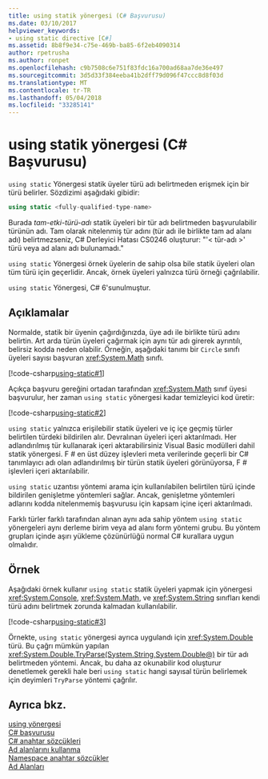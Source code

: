 ```yaml
---
title: using statik yönergesi (C# Başvurusu)
ms.date: 03/10/2017
helpviewer_keywords:
- using static directive [C#]
ms.assetid: 8b8f9e34-c75e-469b-ba85-6f2eb4090314
author: rpetrusha
ms.author: ronpet
ms.openlocfilehash: c9b7508c6e751f83fdc16a700ad68aa7de36e497
ms.sourcegitcommit: 3d5d33f384eeba41b2dff79d096f47ccc8d8f03d
ms.translationtype: MT
ms.contentlocale: tr-TR
ms.lasthandoff: 05/04/2018
ms.locfileid: "33285141"
---
```

# <a name="using-static-directive-c-reference"></a>using statik yönergesi (C# Başvurusu)

`using static` Yönergesi statik üyeler türü adı belirtmeden erişmek için bir türü belirler. Sözdizimi aşağıdaki gibidir:

```csharp
using static <fully-qualified-type-name>
```

Burada *tam-etki-türü-adı* statik üyeleri bir tür adı belirtmeden başvurulabilir türünün adı. Tam olarak nitelenmiş tür adını (tür adı ile birlikte tam ad alanı adı) belirtmezseniz, C# Derleyici Hatası CS0246 oluşturur: "'< tür-adı >' türü veya ad alanı adı bulunamadı."

`using static` Yönergesi örnek üyelerin de sahip olsa bile statik üyeleri olan tüm türü için geçerlidir. Ancak, örnek üyeleri yalnızca türü örneği çağrılabilir.

`using static` Yönergesi, C# 6'sunulmuştur.

## <a name="remarks"></a>Açıklamalar
 
Normalde, statik bir üyenin çağırdığınızda, üye adı ile birlikte türü adını belirtin. Art arda türün üyeleri çağırmak için aynı tür adı girerek ayrıntılı, belirsiz kodda neden olabilir. Örneğin, aşağıdaki tanımı bir `Circle` sınıfı üyeleri sayısı başvuran <xref:System.Math> sınıfı.
  
[!code-csharp[using-static#1](../../../../samples/snippets/csharp/language-reference/keywords/using/using-static1.cs#1)]

Açıkça başvuru gereğini ortadan tarafından <xref:System.Math> sınıf üyesi başvurulur, her zaman `using static` yönergesi kadar temizleyici kod üretir:

[!code-csharp[using-static#2](../../../../samples/snippets/csharp/language-reference/keywords/using/using-static2.cs#1)]

`using static` yalnızca erişilebilir statik üyeleri ve iç içe geçmiş türler belirtilen türdeki bildirilen alır.  Devralınan üyeleri içeri aktarılmadı.  Her adlandırılmış tür kullanarak içeri aktarabilirsiniz Visual Basic modülleri dahil statik yönergesi.  F # en üst düzey işlevleri meta verilerinde geçerli bir C# tanımlayıcı adı olan adlandırılmış bir türün statik üyeleri görünüyorsa, F # işlevleri içeri aktarılabilir.  
  
 `using static` uzantısı yöntemi arama için kullanılabilen belirtilen türü içinde bildirilen genişletme yöntemleri sağlar.  Ancak, genişletme yöntemleri adlarını kodda nitelenmemiş başvurusu için kapsam içine içeri aktarılmadı.  
  
 Farklı türler farklı tarafından alınan aynı ada sahip yöntem `using static` yönergeleri aynı derleme birim veya ad alanı form yöntemi grubu.  Bu yöntem grupları içinde aşırı yükleme çözünürlüğü normal C# kurallara uygun olmalıdır.  
  
## <a name="example"></a>Örnek

Aşağıdaki örnek kullanır `using static` statik üyeleri yapmak için yönergesi <xref:System.Console>, <xref:System.Math>, ve <xref:System.String> sınıfları kendi türü adını belirtmek zorunda kalmadan kullanılabilir.

[!code-csharp[using-static#3](../../../../samples/snippets/csharp/language-reference/keywords/using/using-static3.cs)]

Örnekte, `using static` yönergesi ayrıca uygulandı için <xref:System.Double> türü. Bu çağrı mümkün yapılan <xref:System.Double.TryParse(System.String,System.Double@)> bir tür adı belirtmeden yöntemi. Ancak, bu daha az okunabilir kod oluşturur denetlemek gerekli hale beri `using static` hangi sayısal türün belirlemek için deyimleri `TryParse` yöntemi çağrılır.

## <a name="see-also"></a>Ayrıca bkz.

[using yönergesi](using-directive.md)   
[C# başvurusu](../../../csharp/language-reference/index.md)   
[C# anahtar sözcükleri](../../../csharp/language-reference/keywords/index.md)   
[Ad alanlarını kullanma](../../../csharp/programming-guide/namespaces/using-namespaces.md)   
[Namespace anahtar sözcükler](../../../csharp/language-reference/keywords/namespace-keywords.md)   
[Ad Alanları](../../../csharp/programming-guide/namespaces/index.md)   
